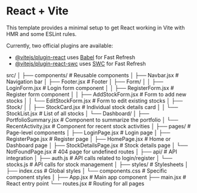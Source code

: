 # React + Vite

This template provides a minimal setup to get React working in Vite with HMR and some ESLint rules.

Currently, two official plugins are available:

- [@vitejs/plugin-react](https://github.com/vitejs/vite-plugin-react/blob/main/packages/plugin-react/README.md) uses [Babel](https://babeljs.io/) for Fast Refresh
- [@vitejs/plugin-react-swc](https://github.com/vitejs/vite-plugin-react-swc) uses [SWC](https://swc.rs/) for Fast Refresh


src/
│
├── components/                # Reusable components
│   ├── Navbar.jsx             # Navigation bar
│   ├── Footer.jsx             # Footer
│   ├── Form/
│   │   ├── LoginForm.jsx      # Login form component
│   │   ├── RegisterForm.jsx   # Register form component
│   │   ├── AddStockForm.jsx   # Form to add new stocks
│   │   └── EditStockForm.jsx  # Form to edit existing stocks
│   ├── Stock/
│   │   ├── StockCard.jsx      # Individual stock details card
│   │   └── StockList.jsx      # List of all stocks
│   └── Dashboard/
│       ├── PortfolioSummary.jsx # Component to summarize the portfolio
│       └── RecentActivity.jsx   # Component for recent stock activities
│
├── pages/                     # Page-level components
│   ├── LoginPage.jsx          # Login page
│   ├── RegisterPage.jsx       # Register page
│   ├── HomePage.jsx           # Home or Dashboard page
│   ├── StockDetailsPage.jsx   # Stock details page
│   └── NotFoundPage.jsx       # 404 page for undefined routes
│
├── api/                       # API integration
│   ├── auth.js                # API calls related to login/register
│   └── stocks.js              # API calls for stock management
│
├── styles/                    # Stylesheets
│   ├── index.css              # Global styles
│   └── components.css         # Specific component styles
│
├── App.jsx                    # Main app component
├── main.jsx                   # React entry point
└── routes.jsx                 # Routing for all pages
